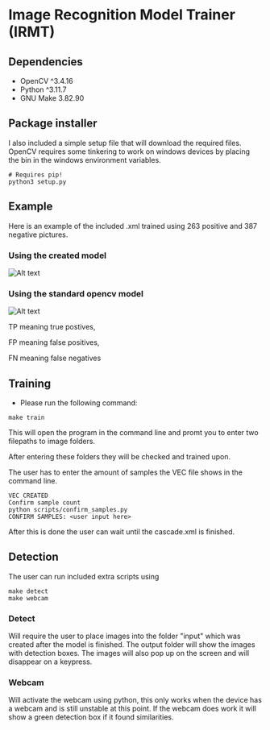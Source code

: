 # Image Recognition Model Trainer (IRMT)


## Dependencies
- OpenCV ^3.4.16
- Python ^3.11.7
- GNU Make 3.82.90

## Package installer

I also included a simple setup file that will download the required files. OpenCV requires some tinkering to work on windows devices by placing the bin in the windows environment variables.

```
# Requires pip!
python3 setup.py    
```
## Example

Here is an example of the included .xml trained using 263 positive and 387 negative pictures.

### Using the created model
![Alt text](https://i.ibb.co/zRLS0j6/pc.png "Using the created xml")

### Using the standard opencv model
![Alt text](https://i.ibb.co/PhP9N1w/opencv.png "Using the OpenCV")

TP meaning true postives,

FP meaning false positives,

FN meaning false negatives

## Training
- Please run the following command:
```
make train
```
This will open the program in the command line and promt you to enter two filepaths to image folders.

After entering these folders they will be checked and trained upon. 

The user has to enter the amount of samples the VEC file shows in the command line.

```
VEC CREATED
Confirm sample count
python scripts/confirm_samples.py
CONFIRM SAMPLES: <user input here>
```

After this is done the user can wait until the cascade.xml is finished.

## Detection

The user can run included extra scripts using

```
make detect
make webcam
```
### Detect 
Will require the user to place images into the folder "input" which was created after the model is finished. The output folder will show the images with detection boxes. The images will also pop up on the screen and will disappear on a keypress.

### Webcam 
Will activate the webcam using python, this only works when the device has a webcam and is still unstable at this point. If the webcam does work it will show a green detection box if it found similarities.
